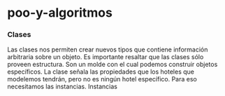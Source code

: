 # poo-y-algoritmos
<h3>Clases</h3>
Las clases nos permiten crear nuevos tipos que contiene información arbitraria sobre un objeto.
Es importante resaltar que las clases sólo proveen estructura. Son un molde con
el cual podemos construir objetos específicos. La clase señala las propiedades
que los hoteles que modelemos tendrán, pero no es ningún hotel específico. Para
eso necesitamos las instancias.
Instancias